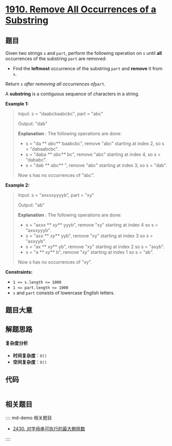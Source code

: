 # [1910. Remove All Occurrences of a Substring](https://leetcode.com/problems/remove-all-occurrences-of-a-substring/)

## 题目

Given two strings `s` and `part`, perform the following operation on `s` until
**all** occurrences of the substring `part` are removed:

- Find the **leftmost** occurrence of the substring `part` and **remove** it from `s`.

Return `s` _after removing all occurrences of_`part`.

A **substring** is a contiguous sequence of characters in a string.

**Example 1:**

> Input: s = "daabcbaabcbc", part = "abc"
>
> Output: "dab"
>
> **Explanation** : The following operations are done:
>
> - s = "da ** _abc_** baabcbc", remove "abc" starting at index 2, so s = "dabaabcbc".
> - s = "daba ** _abc_** bc", remove "abc" starting at index 4, so s = "dababc".
> - s = "dab ** _abc_** ", remove "abc" starting at index 3, so s = "dab".
>
> Now s has no occurrences of "abc".

**Example 2:**

> Input: s = "axxxxyyyyb", part = "xy"
>
> Output: "ab"
>
> **Explanation** : The following operations are done:
>
> - s = "axxx ** _xy_** yyyb", remove "xy" starting at index 4 so s = "axxxyyyb".
> - s = "axx ** _xy_** yyb", remove "xy" starting at index 3 so s = "axxyyb".
> - s = "ax ** _xy_** yb", remove "xy" starting at index 2 so s = "axyb".
> - s = "a ** _xy_** b", remove "xy" starting at index 1 so s = "ab".
>
> Now s has no occurrences of "xy".

**Constraints:**

- `1 <= s.length <= 1000`
- `1 <= part.length <= 1000`
- `s`​​​​​​ and `part` consists of lowercase English letters.

## 题目大意

## 解题思路

#### 复杂度分析

- **时间复杂度**：`O()`
- **空间复杂度**：`O()`

## 代码

```javascript

```

## 相关题目

:::: md-demo 相关题目

- [2430. 对字母串可执行的最大删除数](https://leetcode.com/problems/maximum-deletions-on-a-string)

::::
